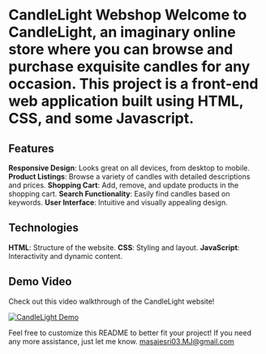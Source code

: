 # CandleLight Webshop Welcome to CandleLight, an imaginary online store where you can browse and purchase exquisite candles for any occasion. This project is a front-end web application built using HTML, CSS, and some Javascript.
## Features
**Responsive Design**: Looks great on all devices, from desktop to mobile.
**Product Listings**: Browse a variety of candles with detailed descriptions and prices.
**Shopping Cart**: Add, remove, and update products in the shopping cart.
**Search Functionality**: Easily find candles based on keywords.
**User Interface**: Intuitive and visually appealing design. 
## Technologies 
**HTML**: Structure of the website.
**CSS**: Styling and layout.
**JavaScript**: Interactivity and dynamic content.

## Demo Video

Check out this video walkthrough of the CandleLight website!

[![CandleLight Demo](https://img.youtube.com/vi/ahWroubO_hM/0.jpg)](https://www.youtube.com/watch?v=ahWroubO_hM)


Feel free to customize this README to better fit your project! If you need any more assistance, just let me know.
masajesri03.MJ@gmail.com
